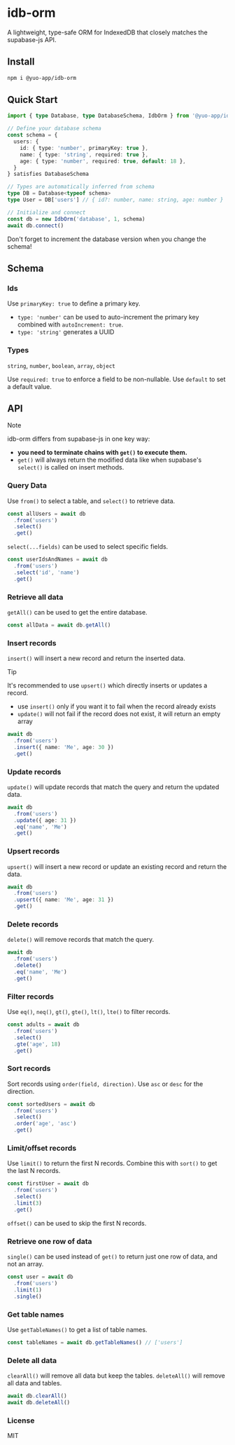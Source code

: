 # idb-orm

A lightweight, type-safe ORM for IndexedDB that closely matches the supabase-js API.

## Install

```bash
npm i @yuo-app/idb-orm
```

## Quick Start

```typescript
import { type Database, type DatabaseSchema, IdbOrm } from '@yuo-app/idb-orm'

// Define your database schema
const schema = {
  users: {
    id: { type: 'number', primaryKey: true },
    name: { type: 'string', required: true },
    age: { type: 'number', required: true, default: 18 },
  }
} satisfies DatabaseSchema

// Types are automatically inferred from schema
type DB = Database<typeof schema>
type User = DB['users'] // { id?: number, name: string, age: number }

// Initialize and connect
const db = new IdbOrm('database', 1, schema)
await db.connect()
```

Don't forget to increment the database version when you change the schema!

## Schema

### Ids

Use `primaryKey: true` to define a primary key.

- `type: 'number'` can be used to auto-increment the primary key combined with `autoIncrement: true`.
- `type: 'string'` generates a UUID

### Types

`string`, `number`, `boolean`, `array`, `object`

Use `required: true` to enforce a field to be non-nullable.
Use `default` to set a default value.

## API

>[!NOTE]
> idb-orm differs from supabase-js in one key way:
>
> - **you need to terminate chains with `get()` to execute them.**
> - `get()` will always return the modified data like when supabase's `select()` is called on insert methods.

### Query Data

Use `from()` to select a table, and `select()` to retrieve data.

```typescript
const allUsers = await db
  .from('users')
  .select()
  .get()
```

`select(...fields)` can be used to select specific fields.

```typescript
const userIdsAndNames = await db
  .from('users')
  .select('id', 'name')
  .get()
```

### Retrieve all data

`getAll()` can be used to get the entire database.

```typescript
const allData = await db.getAll()
```

### Insert records

`insert()` will insert a new record and return the inserted data.

>[!TIP]
> It's recommended to use `upsert()` which directly inserts or updates a record.
>
> - use `insert()` only if you want it to fail when the record already exists
> - `update()` will not fail if the record does not exist, it will return an empty array

```typescript
await db
  .from('users')
  .insert({ name: 'Me', age: 30 })
  .get()
```

### Update records

`update()` will update records that match the query and return the updated data.

```typescript
await db
  .from('users')
  .update({ age: 31 })
  .eq('name', 'Me')
  .get()
```

### Upsert records

`upsert()` will insert a new record or update an existing record and return the data.

```typescript
await db
  .from('users')
  .upsert({ name: 'Me', age: 31 })
  .get()
```

### Delete records

`delete()` will remove records that match the query.

```typescript
await db
  .from('users')
  .delete()
  .eq('name', 'Me')
  .get()
```

### Filter records

Use `eq()`, `neq()`, `gt()`, `gte()`, `lt()`, `lte()` to filter records.

```typescript
const adults = await db
  .from('users')
  .select()
  .gte('age', 18)
  .get()
```

### Sort records

Sort records using `order(field, direction)`. Use `asc` or `desc` for the direction.

```typescript
const sortedUsers = await db
  .from('users')
  .select()
  .order('age', 'asc')
  .get()
```

### Limit/offset records

Use `limit()` to return the first N records. Combine this with `sort()` to get the last N records.

```typescript
const firstUser = await db
  .from('users')
  .select()
  .limit(3)
  .get()
```

`offset()` can be used to skip the first N records.

### Retrieve one row of data

`single()` can be used instead of `get()` to return just one row of data, and not an array.

```typescript
const user = await db
  .from('users')
  .limit(1)
  .single()
```

### Get table names

Use `getTableNames()` to get a list of table names.

```typescript
const tableNames = await db.getTableNames() // ['users']
```

### Delete all data

`clearAll()` will remove all data but keep the tables.
`deleteAll()` will remove all data and tables.

```typescript
await db.clearAll()
await db.deleteAll()
```

### License

MIT

